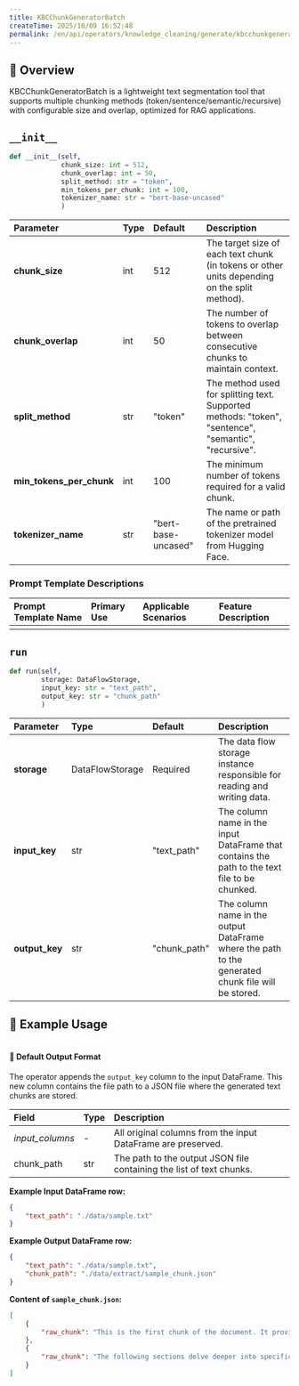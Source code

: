 ```yaml
---
title: KBCChunkGeneratorBatch
createTime: 2025/10/09 16:52:48
permalink: /en/api/operators/knowledge_cleaning/generate/kbcchunkgeneratorbatch/
---
```


## 📘 Overview
KBCChunkGeneratorBatch is a lightweight text segmentation tool that supports multiple chunking methods (token/sentence/semantic/recursive) with configurable size and overlap, optimized for RAG applications.

## `__init__`
```python
def __init__(self,
             chunk_size: int = 512,
             chunk_overlap: int = 50,
             split_method: str = "token",
             min_tokens_per_chunk: int = 100,
             tokenizer_name: str = "bert-base-uncased"
             )
```
| Parameter | Type | Default | Description |
| :--- | :--- | :--- | :--- |
| **chunk_size** | int | 512 | The target size of each text chunk (in tokens or other units depending on the split method). |
| **chunk_overlap** | int | 50 | The number of tokens to overlap between consecutive chunks to maintain context. |
| **split_method** | str | "token" | The method used for splitting text. Supported methods: "token", "sentence", "semantic", "recursive". |
| **min_tokens_per_chunk** | int | 100 | The minimum number of tokens required for a valid chunk. |
| **tokenizer_name** | str | "bert-base-uncased" | The name or path of the pretrained tokenizer model from Hugging Face. |

### Prompt Template Descriptions
| Prompt Template Name | Primary Use | Applicable Scenarios | Feature Description |
| :--- | :--- | :--- | :--- |
| | | | |

## `run`
```python
def run(self, 
        storage: DataFlowStorage, 
        input_key: str = "text_path", 
        output_key: str = "chunk_path"
        )
```
| Parameter | Type | Default | Description |
| :--- | :--- | :--- | :--- |
| **storage** | DataFlowStorage | Required | The data flow storage instance responsible for reading and writing data. |
| **input_key** | str | "text_path" | The column name in the input DataFrame that contains the path to the text file to be chunked. |
| **output_key** | str | "chunk_path" | The column name in the output DataFrame where the path to the generated chunk file will be stored. |

## 🧠 Example Usage
```python

```

#### 🧾 Default Output Format
The operator appends the `output_key` column to the input DataFrame. This new column contains the file path to a JSON file where the generated text chunks are stored.

| Field | Type | Description |
| :--- | :--- | :--- |
| *input_columns* | - | All original columns from the input DataFrame are preserved. |
| chunk_path | str | The path to the output JSON file containing the list of text chunks. |

**Example Input DataFrame row:**
```json
{
    "text_path": "./data/sample.txt"
}
```

**Example Output DataFrame row:**
```json
{
    "text_path": "./data/sample.txt",
    "chunk_path": "./data/extract/sample_chunk.json"
}
```

**Content of `sample_chunk.json`:**
```json
[
    {
        "raw_chunk": "This is the first chunk of the document. It provides an introduction to the main topic and sets the context for the following sections."
    },
    {
        "raw_chunk": "The following sections delve deeper into specific aspects. This is the second chunk, which continues the discussion from the first."
    }
]
```
